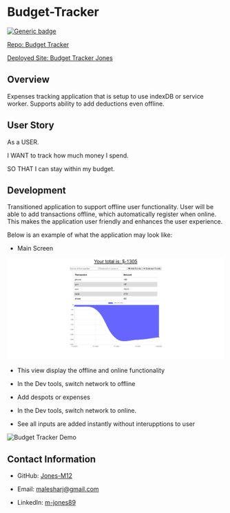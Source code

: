 # Budget-Tracker
[![Generic badge](https://img.shields.io/badge/VERSION-1.1.0-PURPLE.svg)](https://shields.io/)

[Repo: Budget Tracker](https://github.com/Jones-M12/Budget-Tracker)

[Deployed Site: Budget Tracker Jones](https://budgettrackerjones.herokuapp.com/)


## Overview

Expenses tracking application that is setup to use indexDB or service worker. Supports ability to add deductions even offline.

## User Story

As a USER.

I WANT to track how much money I spend.

SO THAT I can stay within my budget.

## Development 

Transitioned application to support offline user functionality. User will be able to add transactions offline, which automatically register when online. 
This makes the application user friendly and enhances the user experience.

Below is an example of what the application may look like:

* Main Screen

![Budget Tracker Demo](./Images/budgettracker.png)

* This view display the offline and online functionality 

* In the Dev tools, switch network to offline

* Add despots or expenses

* In the Dev tools, switch network to online.

* See all inputs are added instantly without interupptions to user


![Budget Tracker Demo](./Images/budgettracker.gif)


## Contact Information

* GitHub: [Jones-M12](https://github.com/Jones-M12) 

* Email: malesharj@gmail.com 

* LinkedIn: [m-jones89](https://www.linkedin.com/in/m-jones89/)
